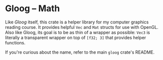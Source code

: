 # Gloog &ndash; Math

Like *Gloog* itself, this crate is a helper library for my computer graphics
reading course. It provides helpful `Vec` and `Mat` structs for use with OpenGL.
Also like Gloog, its goal is to be as thin of a wrapper as possible: `Vec3` is
literally a transparent wrapper on top of `[f32; 3]` that provides helper
functions.

If you're curious about the name, refer to the main `gloog` crate's README.
